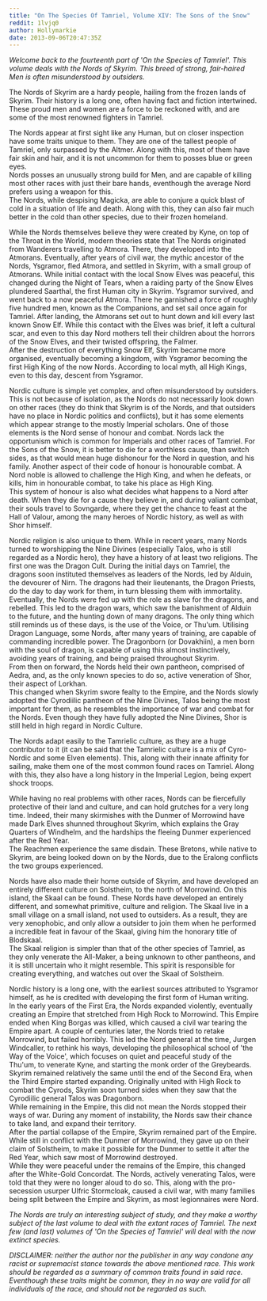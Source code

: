 ```yaml
---
title: "On The Species Of Tamriel, Volume XIV: The Sons of the Snow"
reddit: 1lvjq0
author: Hollymarkie
date: 2013-09-06T20:47:35Z
---
```


*Welcome back to the fourteenth part of 'On the Species of Tamriel'. This volume deals with the Nords of Skyrim. This breed of strong, fair-haired Men is often misunderstood by outsiders.*


The Nords of Skyrim are a hardy people, hailing from the frozen lands of Skyrim. Their history is a long one, often having fact and fiction intertwined. These proud men and women are a force to be reckoned with, and are some of the most renowned fighters in Tamriel.

The Nords appear at first sight like any Human, but on closer inspection have some traits unique to them. They are one of the tallest people of Tamriel, only surpassed by the Altmer. Along with this, most of them have fair skin and hair, and it is not uncommon for them to posses blue or green eyes.  
Nords posses an unusually strong build for Men, and are capable of killing most other races with just their bare hands, eventhough the average Nord prefers using a weapon for this.  
The Nords, while despising Magicka, are able to conjure a quick blast of cold in a situation of life and death. Along with this, they can also fair much better in the cold than other species, due to their frozen homeland.

While the Nords themselves believe they were created by Kyne, on top of the Throat in the World, modern theories state that The Nords originated from Wanderers travelling to Atmora. There, they developed into the Atmorans. Eventually, after years of civil war, the mythic ancestor of the Nords, Ysgramor, fled Atmora, and settled in Skyrim, with a small group of Atmorans. While initial contact with the local Snow Elves was peaceful, this changed during the Night of Tears, when a raiding party of the Snow Elves plundered Saarthal, the first Human city in Skyrim. Ysgramor survived, and went back to a now peaceful Atmora. There he garnished a force of roughly five hundred men, known as the Companions, and set sail once again for Tamriel. After landing, the Atmorans set out to hunt down and kill every last known Snow Elf. While this contact with the Elves was brief, it left a cultural scar, and even to this day Nord mothers tell their children about the horrors of the Snow Elves, and their twisted offspring, the Falmer.  
After the destruction of everything Snow Elf, Skyrim became more organised, eventually becoming a kingdom, with Ysgramor becoming the first High King of the now Nords. According to local myth, all High Kings, even to this day, descent from Ysgramor.

Nordic culture is simple yet complex, and often misunderstood by outsiders. This is not because of isolation, as the Nords do not necessarily look down on other races (they do think that Skyrim is of the Nords, and that outsiders have no place in Nordic politics and conflicts), but it has some elements which appear strange to the mostly Imperial scholars. One of those elements is the Nord sense of honour and combat. Nords lack the opportunism which is common for Imperials and other races of Tamriel. For the Sons of the Snow, it is better to die for a worthless cause, than switch sides, as that would mean huge dishonour for the Nord in question, and his family. Another aspect of their code of honour is honourable combat. A Nord noble is allowed to challenge the High King, and when he defeats, or kills, him in honourable combat, to take his place as High King.  
This system of honour is also what decides what happens to a Nord after death. When they die for a cause they believe in, and during valiant combat, their souls travel to Sovngarde, where they get the chance to feast at the Hall of Valour, among the many heroes of Nordic history, as well as with Shor himself.

Nordic religion is also unique to them. While in recent years, many Nords turned to worshipping the Nine Divines (especially Talos, who is still regarded as a Nordic hero), they have a history of at least two religions. The first one was the Dragon Cult. During the initial days on Tamriel, the dragons soon instituted themselves as leaders of the Nords, led by Alduin, the devourer of Nirn. The dragons had their lieutenants, the Dragon Priests, do the day to day work for them, in turn blessing them with immortality. Eventually, the Nords were fed up with the role as slave for the dragons, and rebelled. This led to the dragon wars, which saw the banishment of Alduin to the future, and the hunting down of many dragons. The only thing which still reminds us of these days, is the use of the Voice, or Thu'um. Utilising Dragon Language, some Nords, after many years of training, are capable of commanding incredible power. The Dragonborn (or Dovakhiin), a men born with the soul of dragon, is capable of using this almost instinctively, avoiding years of training, and being praised throughout Skyrim.  
From then on forward, the Nords held their own pantheon, comprised of Aedra, and, as the only known species to do so, active veneration of Shor, their aspect of Lorkhan.  
This changed when Skyrim swore fealty to the Empire, and the Nords slowly adopted the Cyrodiilic pantheon of the Nine Divines, Talos being the most important for them, as he resembles the importance of war and combat for the Nords. Even though they have fully adopted the Nine Divines, Shor is still held in high regard in Nordic Culture.

The Nords adapt easily to the Tamrielic culture, as they are a huge contributor to it (it can be said that the Tamrielic culture is a mix of Cyro-Nordic and some Elven elements). This, along with their innate affinity for sailing, make them one of the most common found races on Tamriel. Along with this, they also have a long history in the Imperial Legion, being expert shock troops.

While having no real problems with other races, Nords can be fiercefully protective of their land and culture, and can hold grutches for a very long time. Indeed, their many skirmishes with the Dunmer of Morrowind have made Dark Elves shunned throughout Skyrim, which explains the Gray Quarters of Windhelm, and the hardships the fleeing Dunmer experienced after the Red Year.  
The Reachmen experience the same disdain. These Bretons, while native to Skyrim, are being looked down on by the Nords, due to the Eralong conflicts the two groups experienced.

Nords have also made their home outside of Skyrim, and have developed an entirely different culture on Solstheim, to the north of Morrowind. On this island, the Skaal can be found. These Nords have developed an entirely different, and somewhat primitive, culture and religion. The Skaal live in a small village on a small island, not used to outsiders. As a result, they are very xenophobic, and only allow a outsider to join them when he performed a incredible feat in favour of the Skaal, giving him the honorary title of Blodskaal.  
The Skaal religion is simpler than that of the other species of Tamriel, as they only venerate the All-Maker, a being unknown to other pantheons, and it is still uncertain who it might resemble. This spirit is responsible for creating everything, and watches out over the Skaal of Solstheim.

Nordic history is a long one, with the earliest sources attributed to Ysgramor himself, as he is credited with developing the first form of Human writing.  
In the early years of the First Era, the Nords expanded violently, eventually creating an Empire that stretched from High Rock to Morrowind. This Empire ended when King Borgas was killed, which caused a civil war tearing the Empire apart. A couple of centuries later, the Nords tried to retake Morrowind, but failed horribly. This led the Nord general at the time, Jurgen Windcaller, to rethink his ways, developing the philosophical school of 'the Way of the Voice', which focuses on quiet and peaceful study of the Thu'um, to venerate Kyne, and starting the monk order of the Greybeards.  
Skyrim remained relatively the same until the end of the Second Era, when the Third Empire started expanding. Originally united with High Rock to combat the Cyrods, Skyrim soon turned sides when they saw that the Cyrodiilic general Talos was Dragonborn.  
While remaining in the Empire, this did not mean the Nords stopped their ways of war. During any moment of instability, the Nords saw their chance to take land, and expand their territory.  
After the partial collapse of the Empire, Skyrim remained part of the Empire. While still in conflict with the Dunmer of Morrowind, they gave up on their claim of Solstheim, to make it possible for the Dunmer to settle it after the Red Year, which saw most of Morrowind destroyed.  
While they were peaceful under the remains of the Empire, this changed after the White-Gold Concordat. The Nords, actively venerating Talos, were told that they were no longer aloud to do so. This, along with the pro-secession usurper Ulfric Stormcloak, caused a civil war, with many families being split between the Empire and Skyrim, as most legionnaires were Nord.

*The Nords are truly an interesting subject of study, and they make a worthy subject of the last volume to deal with the extant races of Tamriel. The next few (and last) volumes of 'On the Species of Tamriel' will deal with the now extinct species.*

*DISCLAIMER: neither the author nor the publisher in any way condone any racist or supremacist stance towards the above mentioned race. This work should be regarded as a summary of common traits found in said race. Eventhough these traits might be common, they in no way are valid for all individuals of the race, and should not be regarded as such.*
